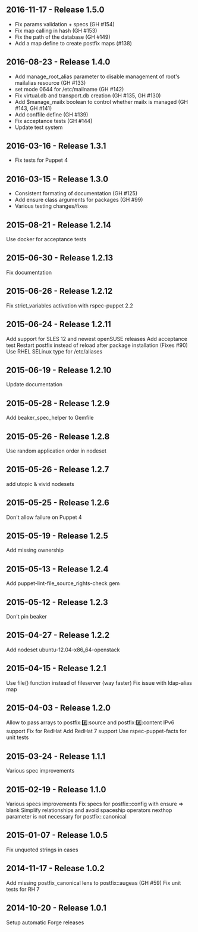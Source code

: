 ## 2016-11-17 - Release 1.5.0

- Fix params validation + specs (GH #154)
- Fix map calling in hash (GH #153)
- Fix the path of the database (GH #149)
- Add a map define to create postfix maps (#138)

## 2016-08-23 - Release 1.4.0

- Add manage_root_alias parameter to disable
  management of root's mailalias resource (GH #133)
- set mode 0644 for /etc/mailname (GH #142)
- Fix virtual.db and transport.db creation (GH #135, GH #130)
- Add $manage_mailx boolean to control
  whether mailx is managed (GH #143, GH #141)
- Add conffile define (GH #139)
- Fix acceptance tests (GH #144)
- Update test system

## 2016-03-16 - Release 1.3.1

- Fix tests for Puppet 4

## 2016-03-15 - Release 1.3.0

- Consistent formating of documentation (GH #125)
- Add ensure class arguments for packages (GH #99)
- Various testing changes/fixes

## 2015-08-21 - Release 1.2.14

Use docker for acceptance tests

## 2015-06-30 - Release 1.2.13

Fix documentation

## 2015-06-26 - Release 1.2.12

Fix strict_variables activation with rspec-puppet 2.2

## 2015-06-24 - Release 1.2.11

Add support for SLES 12 and newest openSUSE releases
Add acceptance test
Restart postfix instead of reload after package installation (Fixes #90)
Use RHEL SELinux type for /etc/aliases

## 2015-06-19 - Release 1.2.10

Update documentation

## 2015-05-28 - Release 1.2.9

Add beaker_spec_helper to Gemfile

## 2015-05-26 - Release 1.2.8

Use random application order in nodeset

## 2015-05-26 - Release 1.2.7

add utopic & vivid nodesets

## 2015-05-25 - Release 1.2.6

Don't allow failure on Puppet 4

## 2015-05-19 - Release 1.2.5

Add missing ownership

## 2015-05-13 - Release 1.2.4

Add puppet-lint-file_source_rights-check gem

## 2015-05-12 - Release 1.2.3

Don't pin beaker

## 2015-04-27 - Release 1.2.2

Add nodeset ubuntu-12.04-x86_64-openstack

## 2015-04-15 - Release 1.2.1

Use file() function instead of fileserver (way faster)
Fix issue with ldap-alias map

## 2015-04-03 - Release 1.2.0

Allow to pass arrays to postfix::hash::source and postfix::hash::content
IPv6 support
Fix for RedHat
Add RedHat 7 support
Use rspec-puppet-facts for unit tests

## 2015-03-24 - Release 1.1.1

Various spec improvements

## 2015-02-19 - Release 1.1.0

Various specs improvements
Fix specs for postfix::config with ensure => blank 
Simplify relationships and avoid spaceship operators
nexthop parameter is not necessary for postfix::canonical

## 2015-01-07 - Release 1.0.5

Fix unquoted strings in cases

## 2014-11-17 - Release 1.0.2

Add missing postfix_canonical lens to postfix::augeas (GH #59)
Fix unit tests for RH 7

## 2014-10-20 - Release 1.0.1

Setup automatic Forge releases
